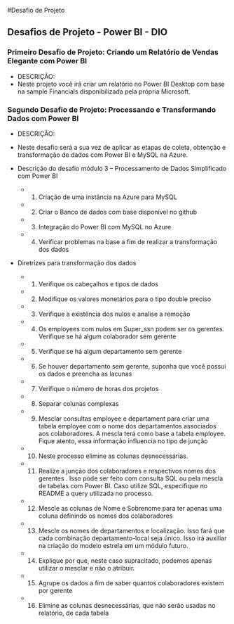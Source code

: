 #Desafio de Projeto

## Desafios de Projeto - Power BI - DIO

### Primeiro Desafio de Projeto: Criando um Relatório de Vendas Elegante com Power BI

- DESCRIÇÃO:
- Neste projeto você irá criar um relatório no Power BI Desktop com base na sample Financials disponibilizada pela própria Microsoft.

### Segundo Desafio de Projeto: Processando e Transformando Dados com Power BI

- DESCRIÇÃO:
- Neste desafio será a sua vez de aplicar as etapas de coleta, obtenção e transformação de dados com Power BI e MySQL na Azure.

- Descrição do desafio módulo 3 – Processamento de Dados Simplificado com Power BI
  - 1. Criação de uma instância na Azure para MySQL
  - 2. Criar o Banco de dados com base disponível no github
  - 3. Integração do Power BI com MySQL no Azure 
  - 4. Verificar problemas na base a fim de realizar a transformação dos dados
   
- Diretrizes para transformação dos dados
  - 1. Verifique os cabeçalhos e tipos de dados
  - 2. Modifique os valores monetários para o tipo double preciso
  - 3. Verifique a existência dos nulos e analise a remoção
  - 4. Os employees com nulos em Super_ssn podem ser os gerentes. Verifique se há algum colaborador sem gerente
  - 5. Verifique se há algum departamento sem gerente
  - 6. Se houver departamento sem gerente, suponha que você possui os dados e preencha as lacunas
  - 7. Verifique o número de horas dos projetos
  - 8. Separar colunas complexas
  - 9. Mesclar consultas employee e departament para criar uma tabela employee com o nome dos departamentos associados aos colaboradores. A mescla terá como base a tabela employee. Fique atento, essa informação influencia no tipo de junção
  - 10. Neste processo elimine as colunas desnecessárias. 
  - 11. Realize a junção dos colaboradores e respectivos nomes dos gerentes . Isso pode ser feito com consulta SQL ou pela mescla de tabelas com Power BI. Caso utilize SQL, especifique no README a query utilizada no processo.
  - 12. Mescle as colunas de Nome e Sobrenome para ter apenas uma coluna definindo os nomes dos colaboradores
  - 13. Mescle os nomes de departamentos e localização. Isso fará que cada combinação departamento-local seja único. Isso irá auxiliar na criação do modelo estrela em um módulo futuro.
  - 14. Explique por que, neste caso supracitado, podemos apenas utilizar o mesclar e não o atribuir.
  - 15. Agrupe os dados a fim de saber quantos colaboradores existem por gerente
  - 16. Elimine as colunas desnecessárias, que não serão usadas no relatório, de cada tabela
